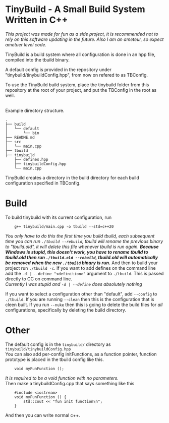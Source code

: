 # TinyBuild - A Small Build System Written in C++

<i>This project was made for fun as a side project, it is recommended not to rely on this software updating in the future. Also I am an ameteur, so expect ametuer level code.</i>

TinyBuild is a build system where all configuration is done in an hpp file, compiled into the tbuild binary.

A default config is provided in the repository under "tinybuild/tinybuildConfig.hpp", from now on refered to as TBConfig.

To use the TinyBuild build system, place the tinybuild folder from this repository at the root of your project, and put the TBConfig in the root as well. <br> <br>

Example directory structure.
```
.
├── build
│   └── default
│       └── bin
├── README.md
├── src
│   └── main.cpp
├── tbuild
├── tinybuild
    ├── defines.hpp
    ├── tinybuildConfig.hpp
    └── main.cpp

```

TinyBuild creates a directory in the build directory for each build configuration specified in TBConfig.


# Build
To build tinybuild with its current configuration, run
```
    g++ tinybuild/main.cpp -o tbuild --std=c++20
```
<i>You only have to do this the first time you build tbuild, each subsequent time you can run ```./tbuild --rebuild```, tbuild will rename the previous binary to "tbuild.old", it will delete this file whenever tbuild is run again. <b>Because Windows is stupid, this doesn't work, you have to rename tbuild to tbuild.old then run ```./tbuild.old --rebuild```, tbuild.old will automatically be removed when the new ```./tbuild``` binary is run.</b></i>
And then to build your project run
```./tbuild -c```. If you want to add defines on the command line add the ```-d | --define "<definition>"``` argument to ```./tbuild```. This is passed directly to CC on command line.<br>
<i>Currently I was stupid and ```-d | --define``` does absolutely nothing</i>

If you want to select a configuration other than "default", add ```--config``` to ```./tbuild```. If you are running ```--clean``` then this is the configuration that is cleen built. If you run ```--nuke``` then this is going to delete the build files for <i>all</i> configurations, specifically by deleting the build directory.


# Other
The default config is in the ```tinybuild/``` directory as ```tinybuild/tinybuildConfig.hpp``` <br>
You can also add per-config initFunctions, as a function pointer, function prototype is placed in the tbuild config like this.<br>
```
    void myFunFunction ();
```
<i>     It is required to be a void function with no parameters. </i> <br>
Then make a tinybuildConfig.cpp that says something like this
```
    #include <iostream>
    void myFunFunction () {
        std::cout << "fun init function\n";
    }
```
And then you can write normal c++.